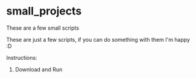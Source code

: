 # small_projects
These are a few small scripts

These are just a few scripts, if you can do something with them I'm happy :D

Instructions:
1. Download and Run
